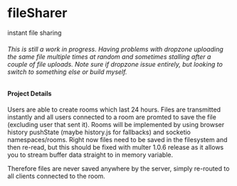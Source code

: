 fileSharer
==========

instant file sharing

###### This is still a work in progress. Having problems with dropzone uploading the same file multiple times at random and sometimes stalling after a couple of file uploads. Note sure if dropzone issue entirely, but looking to switch to something else or build myself.

#### Project Details
Users are able to create rooms which last 24 hours. Files are transmitted instantly and all users connected to a room are promted to save the file (excluding user that sent it). Rooms will be implemented by using browser history pushState (maybe history.js for fallbacks) and socketio namespaces/rooms. Right now files need to be saved in the filesystem and then re-read, but this should be fixed with multer 1.0.6 release as it allows you to stream buffer data straight to in memory variable.

Therefore files are never saved anywhere by the server, simply re-routed to all clients connected to the room.
